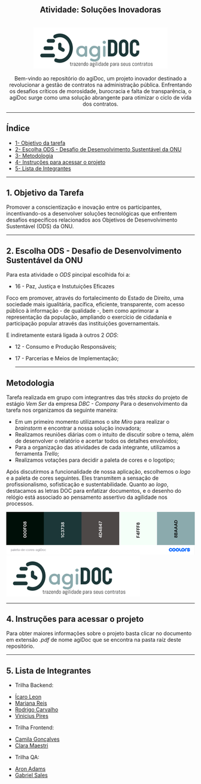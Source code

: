 
<div align="center">
 
## Atividade: Soluções Inovadoras
<br>

<img align="center"  src="./assets/logo2.png" alt="Logotipo da aplicação agiDoc com o slogan: trazendo agilidade para seus contratos" title="Logo da aplicação agiDoc">
<br>
<br>
Bem-vindo ao repositório do agiDoc, um projeto inovador destinado a revolucionar a gestão de contratos na administração pública.
Enfrentando os desafios críticos de morosidade, burocracia e falta de transparência, o agiDoc surge como uma solução abrangente para
otimizar o ciclo de vida dos contratos.
</div>
<hr>

## Índice
* [1- Objetivo da tarefa](#objetivo-da-tarefa)
* [2- Escolha ODS - Desafio de Desenvolvimento Sustentável da ONU](#escolha-ods-desafio-de-desenvolvimento-sustentável-da-onu)
* [3- Metodologia](#metodologia)
* [4- Instruções para acessar o projeto](#instruções-para-acessar-o-projeto)
* [5- Lista de Integrantes](#lista-de-integrantes)

***

## 1. Objetivo da Tarefa 

Promover a conscientização e inovação entre os participantes, incentivando-os a desenvolver soluções tecnológicas que enfrentem 
desafios específicos relacionados aos Objetivos de Desenvolvimento Sustentável (ODS) da ONU. 

***

## 2. Escolha ODS - Desafio de Desenvolvimento Sustentável da ONU

Para esta atividade o *ODS* pincipal escolhida foi a: 

- 16 - Paz, Justiça e Instutuições Eficazes
  
Foco em promover, através do fortalecimento do Estado de Direito, uma sociedade mais igualitária, pacífica, eficiente, transparente,
com acesso público à informação - de qualidade -, bem como aprimorar a representação da população, ampliando o exercício de cidadania
e participação popular através das instituições governamentais.

E indiretamente estará ligada à outros 2 *ODS*:
- 12 - Consumo e Produção Responsáveis;
- 17 - Parcerias e Meios de Implementação;

  ***

## Metodologia

Tarefa realizada em grupo com integrantres das três *stacks* do projeto de estágio *Vem Ser* da empresa *DBC - Company*
Para o desenvolvimento da tarefa nos organizamos da seguinte maneira:

- Em um primeiro momento utilizamos o site *Miro* para realizar o *brainstorm* e encontrar a nossa solução inovadora;
- Realizamos reuniões diárias com o intuito de discutir sobre o tema, além de desenvolver o relatório e acertar todos os detalhes envolvidos;
- Para a organização das atividades de cada integrante, utilizamos a ferramenta *Trello*;
- Realizamos votações para decidir a paleta de cores e o logotipo;

Após discutirmos a funcionalidade de nossa aplicação, escolhemos o *logo* e a paleta de cores seguintes. Eles transmitem a sensação de profissionalismo, sofisticação e sustentabilidade. Quanto ao *logo*, destacamos as letras DOC para enfatizar documentos, e o desenho do relógio está associado ao pensamento assertivo da agilidade nos processos.

<img src="./assets/paleta-de-cores-agiDoc.png" alt="Paleta de Cores que será utilizada na aplicação" title="Paleta de Cores escolhida">
<img src="./assets/logo2.png" alt="Logotipo da aplicação agiDoc com o slogan: trazendo agilidade para seus contratos" title="Logo da aplicação agiDoc">

***

## 4. Instruções para acessar o projeto

Para obter maiores informações sobre o projeto basta clicar no documento em extensão *.pdf* de nome agiDoc que se encontra na pasta raíz deste repositório.

***

## 5. Lista de Integrantes

* Trilha Backend:

- [Ícaro Leon](https://github.com/icaroleon/)
- [Mariana Reis](https://github.com/MariSIN)
- [Rodrigo Carvalho](https://github.com/RodrigoFCC)
- [Vinicius Pires](https://github.com/ViniciusPiresB)

* Trilha Frontend:

- [Camila Gonçalves](https://github.com/CamilaVerso)
- [Clara Maestri](https://github.com/vivalaclara)

* Trilha QA:

- [Aron Adams](https://github.com/AronAdamsRapetto)
- [Gabriel Sales](https://github.com/gabrielsalesdev)


  









